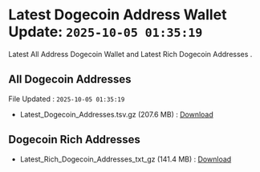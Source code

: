 # Latest Dogecoin Address Wallet Update: `2025-10-05 01:35:19`

Latest All Address Dogecoin Wallet and Latest Rich Dogecoin Addresses .

## All Dogecoin Addresses

File Updated : `2025-10-05 01:35:19`

- Latest_Dogecoin_Addresses.tsv.gz (207.6 MB) : [Download](https://github.com/Pymmdrza/Rich-Address-Wallet/releases/tag/Dogecoin)

## Dogecoin Rich Addresses

- Latest_Rich_Dogecoin_Addresses_txt_gz (141.4 MB) : [Download](https://github.com/Pymmdrza/Rich-Address-Wallet/releases/tag/Dogecoin)
